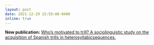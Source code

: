 ```yaml
---
layout: post
date: 2021-12-29 15:59:00-0400
inline: true
---
```


**New publication:** [Who’s motivated to trill? A sociolinguistic study on the acquisition of Spanish trills in heterosyllabicsequences.](https://scholarworks.iu.edu/journals/index.php/iulcwp/article/view/32222)
